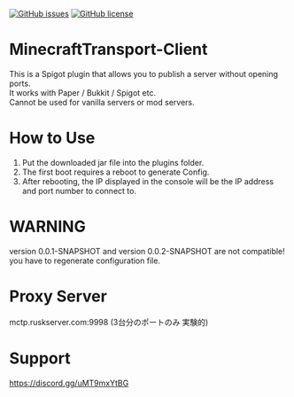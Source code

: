 [![GitHub issues](https://img.shields.io/github/issues/RezxisNetwork/MinecraftTransport-Client?style=for-the-badge)](https://github.com/RuskLabo/MinecraftTransport-Client-RuskServer/issues)
[![GitHub license](https://img.shields.io/github/license/RezxisNetwork/MinecraftTransport-Client?style=for-the-badge)](https://github.com/RezxisNetwork/MinecraftTransport-Client)
# MinecraftTransport-Client
This is a Spigot plugin that allows you to publish a server without opening ports.  
It works with Paper / Bukkit / Spigot etc.  
Cannot be used for vanilla servers or mod servers.

# How to Use
1. Put the downloaded jar file into the plugins folder.
2. The first boot requires a reboot to generate Config.
3. After rebooting, the IP displayed in the console will be the IP address and port number to connect to.

# WARNING
version 0.0.1-SNAPSHOT and version 0.0.2-SNAPSHOT are not compatible!  
you have to regenerate configuration file.

# Proxy Server
mctp.ruskserver.com:9998 (3台分のポートのみ 実験的)

# Support
https://discord.gg/uMT9mxYtBG

